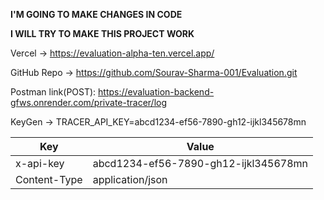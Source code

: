 
****I'M GOING TO MAKE CHANGES IN CODE****

****I WILL TRY TO MAKE THIS PROJECT WORK****



Vercel -> https://evaluation-alpha-ten.vercel.app/

GitHub Repo -> https://github.com/Sourav-Sharma-001/Evaluation.git

Postman link(POST): https://evaluation-backend-gfws.onrender.com/private-tracer/log

KeyGen -> TRACER_API_KEY=abcd1234-ef56-7890-gh12-ijkl345678mn

| Key          | Value                                |
| ------------ | ------------------------------------ |
| x-api-key    | abcd1234-ef56-7890-gh12-ijkl345678mn |
| Content-Type | application/json                     |


